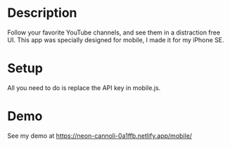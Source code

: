<h1>Description</h1>
Follow your favorite YouTube channels, and see them in a distraction free UI. This app was specially designed for mobile, I made it for my iPhone SE.

<h1>Setup</h1>
All you need to do is replace the API key in mobile.js.

<h1>Demo</h1>
See my demo at <a href="https://neon-cannoli-0a1ffb.netlify.app/">https://neon-cannoli-0a1ffb.netlify.app/mobile/  </a>
